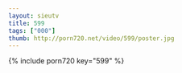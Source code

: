 ```yaml
--- 
layout: sieutv
title: 599
tags: ["000"]
thumb: http://porn720.net/video/599/poster.jpg
---
```

{% include porn720 key="599" %} 
